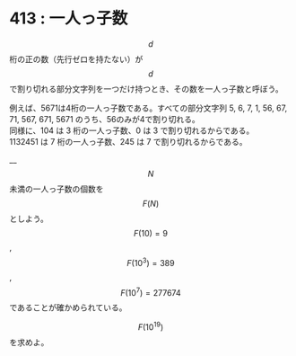 # 413 : 一人っ子数

$$d$$桁の正の数（先行ゼロを持たない）が$$d$$で割り切れる部分文字列を一つだけ持つとき、その数を一人っ子数と呼ぼう。

例えば、5671は4桁の一人っ子数である。すべての部分文字列 5, 6, 7, 1, 56, 67, 71, 567, 671, 5671 のうち、56のみが4で割り切れる。\
同様に、104 は 3 桁の一人っ子数、0 は 3 で割り切れるからである。\
1132451 は 7 桁の一人っ子数、245 は 7 で割り切れるからである。

__$$N$$未満の一人っ子数の個数を$$F(N)$$としよう。\
$$F(10) = 9$$, $$F(10^3) = 389$$, $$F(10^7) = 277674$$であることが確かめられている。

$$F(10^{19})$$を求めよ。
